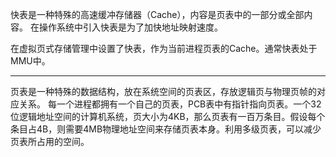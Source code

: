 快表是一种特殊的高速缓冲存储器（Cache），内容是页表中的一部分或全部内容。 在操作系统中引入快表是为了加快地址映射速度。

在虚拟页式存储管理中设置了快表，作为当前进程页表的Cache。通常快表处于MMU中。

***

页表是一种特殊的数据结构，放在系统空间的页表区，存放逻辑页与物理页帧的对应关系。 每一个进程都拥有一个自己的页表，PCB表中有指针指向页表。一个32位逻辑地址空间的计算机系统，页大小为4KB，那么页表有一百万条目。假设每个条目占4B，则需要4MB物理地址空间来存储页表本身。利用多级页表，可以减少页表所占用的空间。
